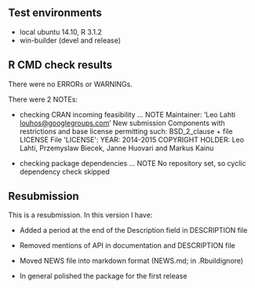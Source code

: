 ## Test environments
* local ubuntu 14.10, R 3.1.2
* win-builder (devel and release)

## R CMD check results
There were no ERRORs or WARNINGs. 

There were 2 NOTEs:

* checking CRAN incoming feasibility ... NOTE
Maintainer: ‘Leo Lahti <louhos@googlegroups.com>’
New submission
Components with restrictions and base license permitting such:
  BSD_2_clause + file LICENSE
File 'LICENSE':
  YEAR: 2014-2015
  COPYRIGHT HOLDER: Leo Lahti, Przemyslaw Biecek, Janne Huovari and Markus Kainu

* checking package dependencies ... NOTE
  No repository set, so cyclic dependency check skipped


## Resubmission
This is a resubmission. In this version I have:

* Added a period at the end of the Description field in DESCRIPTION file

* Removed mentions of API in documentation and DESCRIPTION file

* Moved NEWS file into markdown format (NEWS.md; in .Rbuildignore)

* In general polished the package for the first release
